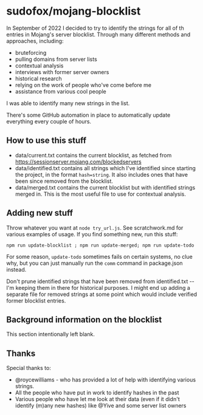 # sudofox/mojang-blocklist

In September of 2022 I decided to try to identify the strings for all of th entries in Mojang's server blocklist. Through many different methods and approaches, including:

- bruteforcing
- pulling domains from server lists
- contextual analysis
- interviews with former server owners
- historical research
- relying on the work of people who've come before me
- assistance from various cool people

I was able to identify many new strings in the list.

There's some GitHub automation in place to automatically update everything every couple of hours.

## How to use this stuff

- data/current.txt contains the current blocklist, as fetched from https://sessionserver.mojang.com/blockedservers
- data/identified.txt contains all strings which I've identified since starting the project, in the format `hash=string`. It also includes ones that have been since removed from the blocklist.
- data/merged.txt contains the current blocklist but with identified strings merged in. This is the most useful file to use for contextual analysis.

## Adding new stuff

Throw whatever you want at `node try_url.js`. See scratchwork.md for various examples of usage. If you find something new, run this stuff:

```
npm run update-blocklist ; npm run update-merged; npm run update-todo
```

For some reason, `update-todo` sometimes fails on certain systems, no clue why, but you can just manually run the `comm` command in package.json instead.

Don't prune identified strings that have been removed from identified.txt -- I'm keeping them in there for historical purposes. I might end up adding a separate file for removed strings at some point which would include verified former blocklist entries.

## Background information on the blocklist

This section intentionally left blank.

## Thanks

Special thanks to:

- @roycewilliams - who has provided a lot of help with identifying various strings.
- All the people who have put in work to identify hashes in the past
- Various people who have let me look at their data (even if it didn't identify (m)any new hashes) like @Yive and some server list owners
